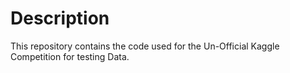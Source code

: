 # Description

This repository contains the code used for the Un-Official Kaggle Competition for testing Data.
